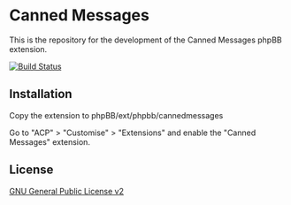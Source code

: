 # Canned Messages

This is the repository for the development of the Canned Messages phpBB extension.

[![Build Status](https://github.com/phpbb-extensions/cannedmessages/workflows/Tests/badge.svg)](https://github.com/phpbb-extensions/cannedmessages/actions)

## Installation

Copy the extension to phpBB/ext/phpbb/cannedmessages

Go to "ACP" > "Customise" > "Extensions" and enable the "Canned Messages" extension.

## License

[GNU General Public License v2](license.txt)
